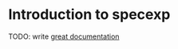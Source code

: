 # Introduction to specexp

TODO: write [great documentation](http://jacobian.org/writing/what-to-write/)
